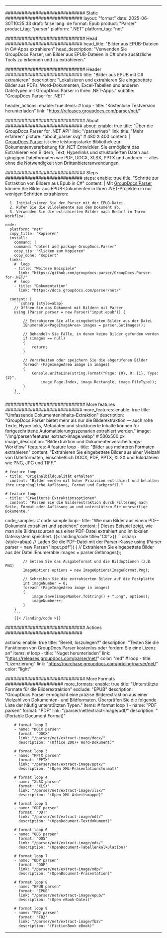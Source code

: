 


---
############################# Static ############################
layout: "format"
date:  2025-06-30T10:25:33
draft: false
lang: de
format: Epub
product: "Parser"
product_tag: "parser"
platform: ".NET"
platform_tag: "net"

############################# Head ############################
head_title: "Bilder aus EPUB-Dateien in C#-Apps extrahieren"
head_description: "Verwenden Sie GroupDocs.Parser, um Bilder aus EPUB-Dateien in C# ohne zusätzliche Tools zu erkennen und zu extrahieren."

############################# Header ############################
title: "Bilder aus EPUB mit C# extrahieren" 
description: "Lokalisieren und extrahieren Sie eingebettete Bilder aus PDFs, Word-Dokumenten, Excel-Tabellen und anderen Dateitypen mit GroupDocs.Parser in Ihren .NET-Apps."
subtitle: "GroupDocs.Parser for .NET" 

header_actions:
  enable: true
  items:
    #  loop
    - title: "Kostenlose Testversion herunterladen"
      link: "https://releases.groupdocs.com/parser/net/"
      
############################# About ############################
about:
    enable: true
    title: "Über die GroupDocs.Parser for .NET API"
    link: "/parser/net/"
    link_title: "Mehr erfahren"
    picture: "about_parser.svg" # 480 X 400
    content: |
       [GroupDocs.Parser](/parser/net/) ist eine leistungsstarke Bibliothek zur Dokumentenverarbeitung für .NET-Entwickler. Sie ermöglicht das Extrahieren von Bildern, Text, Hyperlinks und strukturierten Daten aus gängigen Dateiformaten wie PDF, DOCX, XLSX, PPTX und anderen — alles ohne die Notwendigkeit von Drittanbieteranwendungen.

############################# Steps ############################
steps:
    enable: true
    title: "Schritte zur Extraktion von Bildern aus Epub in C#"
    content: |
      Mit [GroupDocs.Parser](/parser/net/) können Sie Bilder aus EPUB-Dokumenten in Ihren .NET-Projekten in nur wenigen Schritten extrahieren:
      
      1. Initialisieren Sie den Parser mit der EPUB-Datei.
      2. Rufen Sie die Bildelemente aus dem Dokument ab.
      3. Verwenden Sie die extrahierten Bilder nach Bedarf in Ihrem Workflow.
   
    code:
      platform: "net"
      copy_title: "Kopieren"
      install:
        command: |
        command: "dotnet add package GroupDocs.Parser"
        copy_tip: "Klicken zum Kopieren"
        copy_done: "Kopiert"
      links:
        #  loop
        - title: "Weitere Beispiele"
          link: "https://github.com/groupdocs-parser/GroupDocs.Parser-for-.NET/"
        #  loop
        - title: "Dokumentation"
          link: "https://docs.groupdocs.com/parser/net/"
          
      content: |
        ```csharp {style=abap}
        // Öffnen Sie das Dokument mit Bildern mit Parser
        using (Parser parser = new Parser("input.epub")) {

            // Extrahieren Sie alle eingebetteten Bilder aus der Datei
            IEnumerable<PageImageArea> images = parser.GetImages();

            // Behandeln Sie Fälle, in denen keine Bilder gefunden werden
            if (images == null)
            {
                return;
            }

            // Verarbeiten oder speichern Sie die abgerufenen Bilder
            foreach (PageImageArea image in images)
            {
                Console.WriteLine(string.Format("Page: {0}, R: {1}, Type: {2}", 
                    image.Page.Index, image.Rectangle, image.FileType));
            }
        }
        ```  

############################# More features ############################
more_features:
  enable: true
  title: "Umfassende Dokumenteninhalts-Extraktion"
  description: "GroupDocs.Parser bietet mehr als nur die Bilderextraktion — auch rohe Texte, Hyperlinks, Metadaten und strukturierte Inhalte können für fortgeschrittene Automatisierungsszenarien extrahiert werden."
  image: "/img/parser/features_extract-image.webp" # 500x500 px
  image_description: "Bildextraktion und Dokumentenverarbeitungs-Workflow"
  features:
    # feature loop
    - title: "Bilder aus mehreren Formaten extrahieren"
      content: "Extrahieren Sie eingebettete Bilder aus einer Vielzahl von Dateiformaten, einschließlich DOCX, PDF, PPTX, XLSX und Bilddateien wie PNG, JPG und TIFF."

    # feature loop
    - title: "Originalbildqualität erhalten"
      content: "Bilder werden mit hoher Präzision extrahiert und behalten ihre ursprüngliche Auflösung, Format und Farbprofil."

    # feature loop
    - title: "Erweiterte Extraktionsoptionen"
      content: "Passen Sie die Bilderextraktion durch Filterung nach Seite, Format oder Auflösung an und unterstützen Sie mehrseitige Dokumente."
      
  code_samples:
    # code sample loop
    - title: "Wie man Bilder aus einem PDF-Dokument extrahiert und speichert"
      content: |
        Dieses Beispiel zeigt, wie man alle Bildressourcen aus einer PDF-Datei extrahiert und im lokalen Dateisystem speichert.
        {{< landing/code title="C#">}}
        ```csharp {style=abap}
        //  Laden Sie die PDF-Datei mit der Parser-Klasse
        using (Parser parser = new Parser("input.pdf"))
        {
            // Extrahieren Sie eingebettete Bilder aus der Datei
            IEnumerable<PageImageArea> images = parser.GetImages();

            // Setzen Sie das Ausgabeformat und die Bildoptionen (z.B. PNG)
            ImageOptions options = new ImageOptions(ImageFormat.Png);

            // Schreiben Sie die extrahierten Bilder auf die Festplatte
            int imageNumber = 0;
            foreach (PageImageArea image in images)
            {
                image.Save(imageNumber.ToString() + ".png", options);
                imageNumber++;
            }
        }
        ```
        {{< /landing/code >}}


############################# Actions ############################

actions:
  enable: true
  title: "Bereit, loszulegen?"
  description: "Testen Sie die Funktionen von GroupDocs.Parser kostenlos oder fordern Sie eine Lizenz an"
  items:
    #  loop
    - title: "Nuget herunterladen"
      link: "https://releases.groupdocs.com/parser/net/"
      color: "red"
        #  loop
    - title: "Lizenzierung"
      link: "https://purchase.groupdocs.com/pricing/parser/net/"
      color: "light"


############################# More Formats #####################
more_formats:
    enable: true
    title: "Unterstützte Formate für die Bilderextraktion"
    exclude: "EPUB"
    description: "GroupDocs.Parser ermöglicht eine präzise Bilderextraktion aus einer Vielzahl von Dokumenten- und Bildformaten. Überprüfen Sie die folgende Liste der häufig unterstützten Typen."
    items: 
        # format loop 1
        - name: "PDF parsen"
          format: "PDF"
          link: "/parser/net/extract-image/pdf/"
          description: "(Portable Document Format)"
          
        # format loop 2
        - name: "DOCX parsen"
          format: "DOCX"
          link: "/parser/net/extract-image/docx/"
          description: "(Office 2007+ Word-Dokument)"
          
        # format loop 3
        - name: "PPTX parsen"
          format: "PPTX"
          link: "/parser/net/extract-image/pptx/"
          description: "(Open XML-Präsentationsformat)"
          
        # format loop 4
        - name: "XLSX parsen"
          format: "XLSX"
          link: "/parser/net/extract-image/xlsx/"
          description: "(Open XML-Arbeitsmappe)"
          
        # format loop 5
        - name: "ODT parsen"
          format: "ODT"
          link: "/parser/net/extract-image/odt/"
          description: "(OpenDocument-Textdokument)"
          
        # format loop 6
        - name: "ODS parsen"
          format: "ODS"
          link: "/parser/net/extract-image/ods/"
          description: "(OpenDocument-Tabellenkalkulation)"
          
        # format loop 7
        - name: "ODP parsen"
          format: "ODP"
          link: "/parser/net/extract-image/odp/"
          description: "(OpenDocument-Präsentation)"
          
        # format loop 8
        - name: "EPUB parsen"
          format: "EPUB"
          link: "/parser/net/extract-image/epub/"
          description: "(Open eBook-Datei)"
          
        # format loop 9
        - name: "FB2 parsen"
          format: "FB2"
          link: "/parser/net/extract-image/fb2/"
          description: "(FictionBook eBook)"
         
          

---
